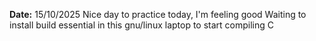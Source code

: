 **Date:** 15/10/2025
Nice day to practice today, I'm feeling good
Waiting to install build essential in this gnu/linux laptop to start compiling C
